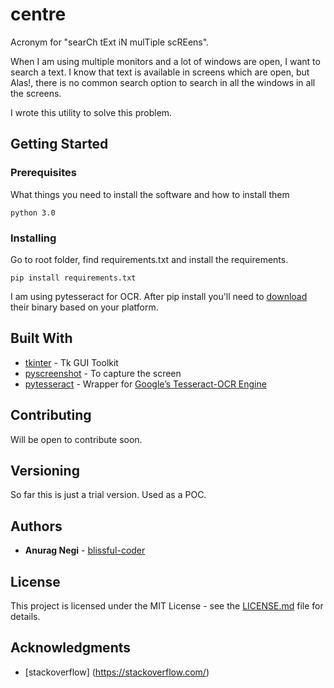 # centre
Acronym for  "searCh tExt iN mulTiple scREens". 

When I am using multiple monitors and a lot of windows are open, I want to search a text. I know that text is available in screens which are open, but Alas!, there is no common search option to search in all the windows in all the screens.

I wrote this utility to solve this problem.

## Getting Started



### Prerequisites

What things you need to install the software and how to install them

```
python 3.0 
```

### Installing

Go to root folder, find requirements.txt and install the requirements.

```
pip install requirements.txt
```

I am using pytesseract for OCR. After pip install you'll need to [download](https://tesseract-ocr.github.io/tessdoc/Home.html) their binary based on your platform.

## Built With

* [tkinter](https://docs.python.org/3/library/tkinter.html) - Tk GUI Toolkit
* [pyscreenshot](https://pypi.org/project/pyscreenshot/) - To capture the screen
* [pytesseract](https://pypi.org/project/pytesseract/) - Wrapper for [Google’s Tesseract-OCR Engine](https://github.com/tesseract-ocr/tesseract)

## Contributing

Will be open to contribute soon.

## Versioning

So far this is just a trial version. Used as a POC.

## Authors

* **Anurag Negi** -  [blissful-coder](https://github.com/blissful-coder)


## License

This project is licensed under the MIT License - see the [LICENSE.md](LICENSE.md) file for details.

## Acknowledgments

* [stackoverflow] (https://stackoverflow.com/)
